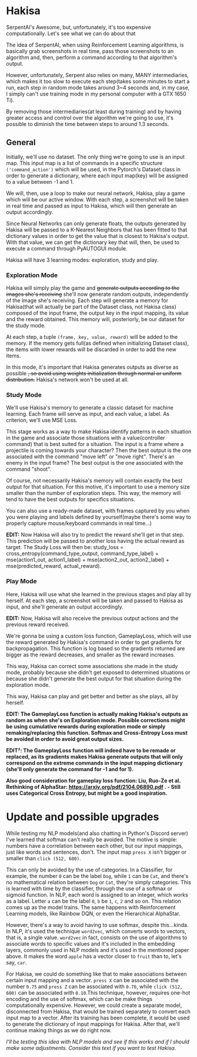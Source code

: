 # Hakisa
SerpentAI's Awesome, but, unfortunately, it's too expensive computationally. Let's see what we can do about that

The idea of SerpentAI, when using Reinforcement Learning algorithms, is basically grab screenshots in real time, pass those screenshots to an algorithm and, then, perform a command according to that algorithm's output.

However, unfortunately, Serpent also relies on many, MANY intermediaries, which makes it too slow to execute each step(takes some minutes to start a run, each step in random mode takes around 3~4 seconds and, in my case, I simply can't use training mode in my personal computer with a GTX 1650 Ti).

By removing those intermediaries(at least during training) and by having greater access and control over the algorithm we're going to use, it's possible to diminish the time between steps to around 1.3 seconds.

## General

Initially, we'll use no dataset. The only thing we're going to use is an input map. This input map is a list of commands in a specific structure `('command_action')` which will be used, in the Pytorch's Dataset class in order to generate a dictionary, where each input map(key) will be assigned to a value between -1 and 1.

We will, then, use a loop to make our neural network, Hakisa, play a game which will be our active window. With each step, a screenshot will be taken in real time and passed as input to Hakisa, which will then generate an output accordingly.

Since Neural Networks can only generate floats, the outputs generated by Hakisa will be passed to a K-Nearest Neighbors that has been fitted to that dictionary values in order to get the value that is closest to Hakisa's output. With that value, we can get the dictionary key that will, then, be used to execute a command through PyAUTOGUI module.

Hakisa will have 3 learning modes: exploration, study and play.

### Exploration Mode

Hakisa will simply play the game and ~~generate outputs according to the images she's receiving~~ she'll now generate random outputs, independently of the image she's receiving. Each step will generate a memory for Hakisa(that will actually be part of the Dataset class, not Hakisa class) composed of the input frame, the output key in the input mapping, its value and the reward obtained. This memory will, posteriorly, be our dataset for the study mode.

At each step, a tuple `(frame, key, value, reward)` will be added to the memory. If the memory gets full(as defined when initializing Dataset class), the items with lower rewards will be discarded in order to add the new items.

In this mode, it's important that Hakisa generates outputs as diverse as possible ~~, so avoid using weights initialization through normal or uniform distribution.~~ Hakisa's network won't be used at all.

### Study Mode

We'll use Hakisa's memory to generate a classic dataset for machine learning. Each frame will serve as input, and each value, a label. As criterion, we'll use MSE Loss.

This stage works as a way to make Hakisa identify patterns in each situation in the game and associate those situations with a value(controller command) that is best suited for a situation. The input is a frame where a projectile is coming towards your character? Then the best output is the one associated with the command "move left" or "move right". There's an enemy in the input frame? The best output is the one associated with the command "shoot".

Of course, not necessarily Hakisa's memory will contain exactly the best output for that situation. For this motive, it's important to use a memory size smaller than the number of exploration steps. This way, the memory will tend to have the best outputs for specifics situations.

You can also use a ready-made dataset, with frames captured by you when you were playing and labels defined by yourself(maybe there's some way to properly capture mouse/keyboard commands in real time...)

**EDIT:** Now Hakisa will also try to predict the reward she'll get in that step. This prediction will be passed to another loss having the actual reward as target.
The Study Loss will then be: study_loss = cross_entropy(command_type_output, command_type_label) + mse(action1_out, action1_label) + mse(action2_out, action2_label) + mse(predicted_reward, actual_reward).

### Play Mode

Here, Hakisa will use what she learned in the previous stages and play all by herself. At each step, a screenshot will be taken and passed to Hakisa as input, and she'll generate an output accordingly.

**EDIT:** Now, Hakisa will also receive the previous output actions and the previous reward received.

We're gonna be using a custom loss function, GameplayLoss, which will use the reward generated by Hakisa's command in order to get gradients for backpropagation. This function is log based so the gradients returned are bigger as the reward decreases, and smaller as the reward increases.

This way, Hakisa can correct some associations she made in the study mode, probably because she didn't get exposed to determined situations or because she didn't generate the best output for that situation during the exploration mode.

This way, Hakisa can play and get better and better as she plays, all by herself.

**EDIT: The GameplayLoss function is actually making Hakisa's outputs as random as when she's on Exploration mode. Possible corrections might be using cumulative rewards during exploration mode or simply remaking/replacing this function. Softmax and Cross-Entropy Loss must be avoided in order to avoid great output sizes.**

**EDIT²: The GameplayLoss function will indeed have to be remade or replaced, as its gradients makes Hakisa generate outputs that will only correspond on the extreme commands in the input mapping dictionary (she'll only generate the command for -1 and for 1).**

**Also good consideration for gameplay loss function: Liu, Ruo-Ze et al. Rethinking of AlphaStar: https://arxiv.org/pdf/2104.06890.pdf . - Still uses Categorical Cross Entropy, but might be a good inspiration.**


# Update and possible upgrades

While testing my NLP models(and also chatting in Python's Discord server) I've learned that softmax can't really be avoided. The motive is simple: numbers have a correlation between each other, but our input mappings, just like words and sentences, don't. The input map `press X` isn't bigger or smaller than `click (512, 600)`.

This can only be avoided by the use of categories. In a Classifier, for example, the number `0` can be the label `Dog`, while `1` can be `Cat`, and there's no mathematical relation between `Dog` or `Cat`, they're simply categories. This is learned with time by the classifier, through the use of a softmax or sigmoid function.
In NLP, each word is assigned to an integer, which works as a label. Letter `a` can be the label `0`, `b` be `1`, `c`, `2` and so on. This relation comes up as the model trains. The same happens with Reinforcement Learning models, like Rainbow DQN, or even the Hierarchical AlphaStar.

However, there's a way to avoid having to use softmax, despite this...kinda. In NLP, it's used the technique `word2vec`, which converts words to vectors, that is, a single value. `word2vec` in fact, consists on the use of algorithms to associate words to specific values and it's included in the embedding layers, commonly used in NLP models and it's used in the mentioned paper above. It makes the word `apple` has a vector closer to `fruit` than to, let's say, `car`.

For Hakisa, we could do something like that to make associations between certain input mapping and a vector. `press X` can be associated with the number `0.75` and `press Z` can be associated with `0.76`, while `click (512, 600)` can be associated with `0.10`.This technique, however, requires one-hot encoding and the use of softmax, which can be make things computationally expensive.
However, we could create a separate model, disconnected from Hakisa, that would be trained separately to convert each input map to a vector. After its training has been complete, it would be used to generate the dictionary of input mappings for Hakisa. After that, we'll continue making things as we do right now.


*I'll be testing this idea with NLP models and see if this works and if I should make some adjustments. Consider this text if you want to test Hakisa.*

